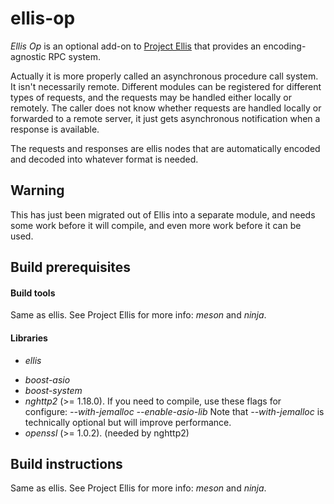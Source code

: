 # ellis-op

*Ellis Op* is an optional add-on to
[Project Ellis](https://github.com/project-ellis/ellis-op)
that provides an encoding-agnostic RPC system.

Actually it is more properly called an asynchronous procedure call system.  It
isn't necessarily remote.  Different modules can be registered for different
types of requests, and the requests may be handled either locally or remotely.
The caller does not know whether requests are handled locally or forwarded to
a remote server, it just gets asynchronous notification when a response is
available.

The requests and responses are ellis nodes that are automatically encoded
and decoded into whatever format is needed.

## Warning

This has just been migrated out of Ellis into a separate module, and needs
some work before it will compile, and even more work before it can be used.

## Build prerequisites

#### Build tools

Same as ellis.  See Project Ellis for more info: *meson* and *ninja*.

#### Libraries

* *ellis*
- *boost-asio*
- *boost-system*
- *nghttp2* (>= 1.18.0). If you need to compile, use these flags for
  configure:
  *--with-jemalloc --enable-asio-lib*
  Note that *--with-jemalloc* is technically optional but will improve
  performance.
- *openssl* (>= 1.0.2). (needed by nghttp2)

## Build instructions

Same as ellis.  See Project Ellis for more info: *meson* and *ninja*.

